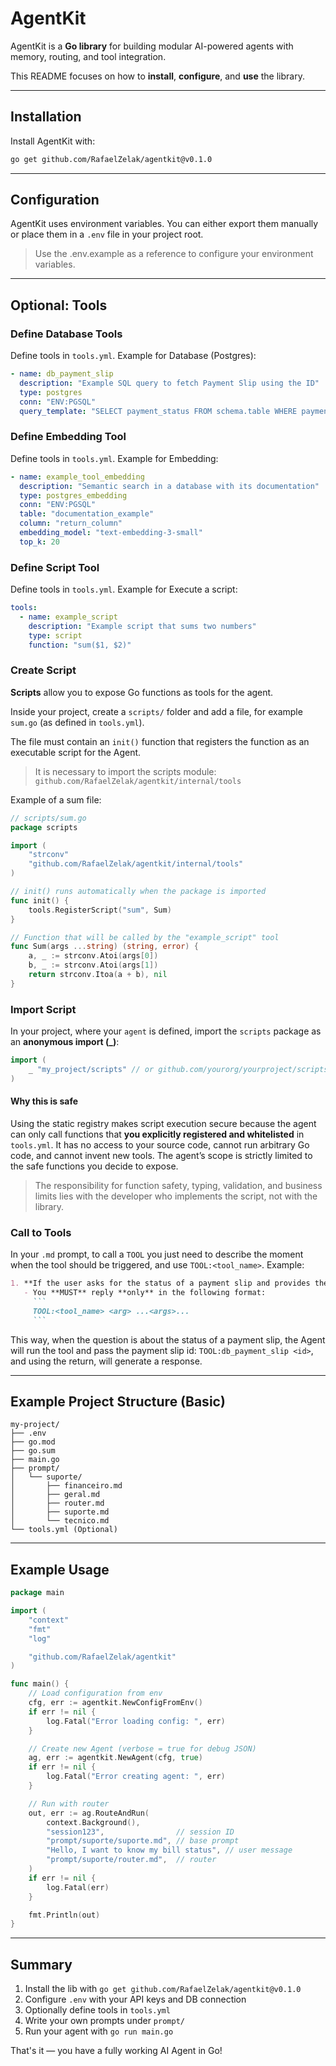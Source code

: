 # AgentKit

AgentKit is a **Go library** for building modular AI-powered agents with memory, routing, and tool integration.

This README focuses on how to **install**, **configure**, and **use** the library.

---

## Installation

Install AgentKit with:

```bash
go get github.com/RafaelZelak/agentkit@v0.1.0
```

---

## Configuration

AgentKit uses environment variables. You can either export them manually or place them in a `.env` file in your project root.

> Use the .env.example as a reference to configure your environment variables.

---

## Optional: Tools

### Define Database Tools

Define tools in `tools.yml`. Example for Database (Postgres):

```yaml
- name: db_payment_slip
  description: "Example SQL query to fetch Payment Slip using the ID"
  type: postgres
  conn: "ENV:PGSQL"
  query_template: "SELECT payment_status FROM schema.table WHERE payment_id = $1::int"
```

### Define Embedding Tool

Define tools in `tools.yml`. Example for Embedding:

```yaml
- name: example_tool_embedding
  description: "Semantic search in a database with its documentation"
  type: postgres_embedding
  conn: "ENV:PGSQL"
  table: "documentation_example"
  column: "return_column"
  embedding_model: "text-embedding-3-small"
  top_k: 20
```

### Define Script Tool

Define tools in `tools.yml`. Example for Execute a script:

```yml
tools:
  - name: example_script
    description: "Example script that sums two numbers"
    type: script
    function: "sum($1, $2)"
```

### Create Script

**Scripts** allow you to expose Go functions as tools for the agent.

Inside your project, create a `scripts/` folder and add a file, for example `sum.go` (as defined in `tools.yml`).

The file must contain an `init()` function that registers the function as an executable script for the Agent.

> It is necessary to import the scripts module: `github.com/RafaelZelak/agentkit/internal/tools`

Example of a sum file:

```go
// scripts/sum.go
package scripts

import (
	"strconv"
	"github.com/RafaelZelak/agentkit/internal/tools"
)

// init() runs automatically when the package is imported
func init() {
	tools.RegisterScript("sum", Sum)
}

// Function that will be called by the "example_script" tool
func Sum(args ...string) (string, error) {
	a, _ := strconv.Atoi(args[0])
	b, _ := strconv.Atoi(args[1])
	return strconv.Itoa(a + b), nil
}
```

### Import Script

In your project, where your `agent` is defined, import the `scripts` package as an **anonymous import (_)**:

```go
import (
    _ "my_project/scripts" // or github.com/yourorg/yourproject/scripts
)
```

#### Why this is safe

Using the static registry makes script execution secure because the agent can only call functions that **you explicitly registered and whitelisted** in `tools.yml`. It has no access to your source code, cannot run arbitrary Go code, and cannot invent new tools. The agent’s scope is strictly limited to the safe functions you decide to expose.  

> The responsibility for function safety, typing, validation, and business limits lies with the developer who implements the script, not with the library.

### Call to Tools

In your `.md` prompt, to call a `TOOL` you just need to describe the moment when the tool should be triggered, and use `TOOL:<tool_name>`. Example:

````md
1. **If the user asks for the status of a payment slip and provides the number (ID)**:
   - You **MUST** reply **only** in the following format:
     ```
     TOOL:<tool_name> <arg> ...<args>...
     ```
````

This way, when the question is about the status of a payment slip, the Agent will run the tool and pass the payment slip id: `TOOL:db_payment_slip <id>`, and using the return, will generate a response.

---

## Example Project Structure (Basic)

```
my-project/
├── .env
├── go.mod
├── go.sum
├── main.go
├── prompt/
│   └── suporte/
│       ├── financeiro.md
│       ├── geral.md
│       ├── router.md
│       ├── suporte.md
│       └── tecnico.md
└── tools.yml (Optional)
```

---

## Example Usage

```go
package main

import (
    "context"
    "fmt"
    "log"

    "github.com/RafaelZelak/agentkit"
)

func main() {
    // Load configuration from env
    cfg, err := agentkit.NewConfigFromEnv()
    if err != nil {
        log.Fatal("Error loading config: ", err)
    }

    // Create new Agent (verbose = true for debug JSON)
    ag, err := agentkit.NewAgent(cfg, true)
    if err != nil {
        log.Fatal("Error creating agent: ", err)
    }

    // Run with router
    out, err := ag.RouteAndRun(
        context.Background(),
        "session123",                // session ID
        "prompt/suporte/suporte.md", // base prompt
        "Hello, I want to know my bill status", // user message
        "prompt/suporte/router.md",  // router
    )
    if err != nil {
        log.Fatal(err)
    }

    fmt.Println(out)
}
```

---

## Summary

1. Install the lib with `go get github.com/RafaelZelak/agentkit@v0.1.0`
2. Configure `.env` with your API keys and DB connection
3. Optionally define tools in `tools.yml`
4. Write your own prompts under `prompt/`
5. Run your agent with `go run main.go`

That's it — you have a fully working AI Agent in Go!
